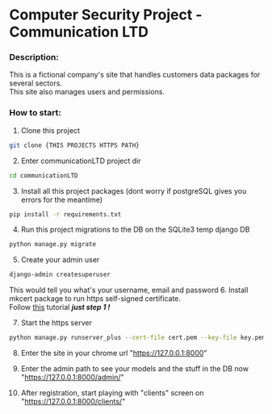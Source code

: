 # Computer Security Project - Communication LTD  
### Description:  
This is a fictional company's site that handles customers data packages for several sectors.  
This site also manages users and permissions.  

### How to start:  
1. Clone this project  
```bash
git clone {THIS PROJECTS HTTPS PATH}
```  
2. Enter communicationLTD project dir  
```bash
cd communicationLTD
```  
3. Install all this project packages (dont worry if postgreSQL gives you errors for the meantime)  
```bash
pip install -r requirements.txt
```  
4. Run this project migrations to the DB on the SQLite3 temp django DB  
```bash
python manage.py migrate
```  

5. Create your admin user  
```bash
django-admin createsuperuser
```  
This would tell you what's your username, email and password
6. Install mkcert package to run https self-signed certificate.  
Follow [this](https://timonweb.com/django/https-django-development-server-ssl-certificate/) tutorial __*just step 1 !*__  

7. Start the https server  
```bash
python manage.py runserver_plus --cert-file cert.pem --key-file key.pem
```  

8. Enter the site in your chrome url "https://127.0.0.1:8000"  


9. Enter the admin path to see your models and the stuff in the DB now "https://127.0.0.1:8000/admin/"  


10. After registration, start playing with "clients" screen on "https://127.0.0.1:8000/clients/"
 
